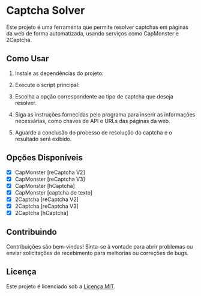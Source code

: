 # Captcha Solver

Este projeto é uma ferramenta que permite resolver captchas em páginas da web de forma automatizada, usando serviços como CapMonster e 2Captcha.

## Como Usar

1. Instale as dependências do projeto:


2. Execute o script principal:


3. Escolha a opção correspondente ao tipo de captcha que deseja resolver.

4. Siga as instruções fornecidas pelo programa para inserir as informações necessárias, como chaves de API e URLs das páginas da web.

5. Aguarde a conclusão do processo de resolução do captcha e o resultado será exibido.

## Opções Disponíveis

- [x] CapMonster [reCaptcha V2]
- [x] CapMonster [reCaptcha V3]
- [x] CapMonster [hCaptcha]
- [x] CapMonster [captcha de texto]
- [x] 2Captcha [reCaptcha V2]
- [x] 2Captcha [reCaptcha V3]
- [x] 2Captcha [hCaptcha]

## Contribuindo

Contribuições são bem-vindas! Sinta-se à vontade para abrir problemas ou enviar solicitações de recebimento para melhorias ou correções de bugs.

## Licença

Este projeto é licenciado sob a [Licença MIT](LICENSE).

